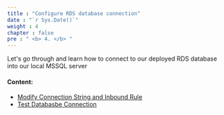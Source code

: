 ```yaml
---
title : "Configure RDS database connection"
date : "`r Sys.Date()`"
weight : 4
chapter : false
pre : " <b> 4. </b> "
---
```



Let's go through and learn how to connect to our deployed RDS database into our local MSSQL server

#### Content:
   - [Modify Connection String and Inbound Rule](./4.1-modify-connection/)
   - [Test Databasbe Connection](./4.2-test-connection/)

